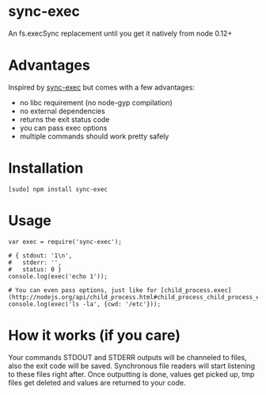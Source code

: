 sync-exec
=========

An fs.execSync replacement until you get it natively from node 0.12+

# Advantages
Inspired by [sync-exec](https://www.npmjs.org/package/exec-sync) but comes with a few advantages:
- no libc requirement (no node-gyp compilation)
- no external dependencies
- returns the exit status code
- you can pass exec options
- multiple commands should work pretty safely

# Installation
    [sudo] npm install sync-exec

# Usage
    var exec = require('sync-exec');

    # { stdout: '1\n',
    #   stderr: '',
    #   status: 0 }
    console.log(exec('echo 1'));

    # You can even pass options, just like for [child_process.exec](http://nodejs.org/api/child_process.html#child_process_child_process_exec_command_options_callback)
    console.log(exec('ls -la', {cwd: '/etc'}));

# How it works (if you care)
Your commands STDOUT and STDERR outputs will be channeled to files, also the exit code will be saved. Synchronous file readers will start listening to these files right after. Once outputting is done, values get picked up, tmp files get deleted and values are returned to your code.

